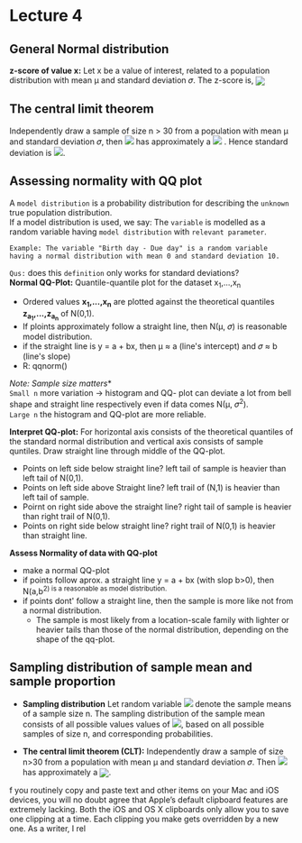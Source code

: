 # Lecture 4

## General Normal distribution
**z-score of value x:** Let x be a value of interest, related to a population distribution with mean  μ and standard deviation 𝜎. The z-score is,  <sub><img src="https://render.githubusercontent.com/render/math?math=z = \frac{x - \mu}{\sigma} "> </sub>

## The central limit theorem 
Independently draw a sample of size n > 30 from a population with mean μ and standard deviation 𝜎, then <img src="https://render.githubusercontent.com/render/math?math=\overline{X}_n">  has approximately a <img src="https://render.githubusercontent.com/render/math?math=N(\mu, \frac{\sigma^2}{n})"> . Hence standard deviation is <img src="https://render.githubusercontent.com/render/math?math=\frac{\sigma}{\sqrt{n}}">.

## Assessing normality with QQ plot 
 
 A `model distribution` is a probability distribution for describing the `unknown` true population distribution.  
 If a model distribution is used, we say: The `variable` is modelled as a random variable having `model distribution` with `relevant parameter`.  
 ```
 Example: The variable "Birth day - Due day" is a random variable having a normal distribution with mean 0 and standard deviation 10.
 ```
 `Qus:` does this `definition` only works for standard deviations?  
 **Normal QQ-Plot:** Quantile-quantile plot for the dataset x<sub>1</sub>,...,x<sub>n</sub>  

- Ordered values **x<sub>1</sub>,...,x<sub>n</sub>** are plotted against the theoretical quantiles **z<sub>a<sub>1</sub></sub>,...,z<sub>a<sub>n</sub></sub>** of N(0,1). 
- If ploints approximately follow a straight line, then N(μ, 𝜎) is reasonable model distribution. 
- if the straight line is y = a + bx, then μ ≈ a (line's intercept) and 𝜎 ≈ b (line's slope)
- R: qqnorm()

**Note:* Sample size matters**  
`Small n` more variation -> histogram and QQ- plot can deviate a lot from bell shape and straight line respectively even if data comes N(μ, 𝜎<sup>2</sup>).  
`Large n` the histogram and QQ-plot are more reliable.  
  
**Interpret QQ-plot:** For horizontal axis consists of the theoretical quantiles of the standard normal distribution and vertical axis consists of sample quntiles. Draw straight line through middle of the QQ-plot.  
* Points on left side below straight line? left tail of sample is heavier than left tail of N(0,1). 
* Points on left side above Straight line? left trail of (N,1) is heavier than left tail of sample. 
* Poirnt on right side above the straight line? right tail of sample is heavier than right trail of N(0,1). 
* Points on right side below straight line? right trail of N(0,1) is heavier than straight line. 

**Assess Normality of data with QQ-plot**
* make a normal QQ-plot
* if points follow aprox. a straight line y = a + bx (with slop b>0), then N(a,b<sup>2</sub>) is a reasonable as model distribution. 
* if points dont' follow a straight line, then the sample is more like not from a normal distribution. 
  * The sample is most likely from a location-scale family with lighter or heavier tails than those of the normal distribution, depending on the shape of the qq-plot. 

## Sampling distribution of sample mean and sample proportion 

* **Sampling distribution** Let random variable <img src="https://render.githubusercontent.com/render/math?math=\overline{X}_n"> denote the sample means of a sample size n. The sampling distribution of the sample mean consists of all possible values values of <img src="https://render.githubusercontent.com/render/math?math=\overline{X}_n">, based on all possible samples of size n, and corresponding probabilities.  

* **The central limit theorem (CLT):** Independently draw a sample of size n>30 from a population with mean μ and standard deviation 𝜎. Then <img src="https://render.githubusercontent.com/render/math?math=\overline{X}_n">  has approximately a  <sub><img src="https://render.githubusercontent.com/render/math?math=N(\mu, \frac{\sigma}{\sqrt{n}})"></sub>.

f you routinely copy and paste text and other items on your Mac and iOS devices, you will no doubt agree that Apple’s default clipboard features are extremely lacking. Both the iOS and OS X clipboards only allow you to save one clipping at a time. Each clipping you make gets overridden by a new one. As a writer, I rel